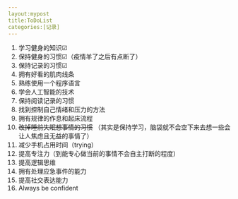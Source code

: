 ```yaml
---
layout:mypost
title:ToDoList
categories:[记录]
---
```


1. 学习健身的知识☑
2. 保持健身的习惯☑（疫情羊了之后有点断了）
3. 保持记录的习惯☑
4. 拥有好看的肌肉线条
5. 熟练使用一个程序语言
6. 学会人工智能的技术
7. 保持阅读记录的习惯
8. 找到控制自己情绪和压力的方法
9. 拥有规律的作息和起床流程
10. ~~改掉睡前失眠想事情的习惯~~ （其实是保持学习，脑袋就不会空下来去想一些会让人焦虑且无益的事情了）
11. 减少手机占用时间（trying）
12. 提高专注力（到能专心做当前的事情不会自主打断的程度）
13. 提高逻辑思维
14. 拥有处理应急事件的能力
15. 提高社交表达能力
16. Always be confident